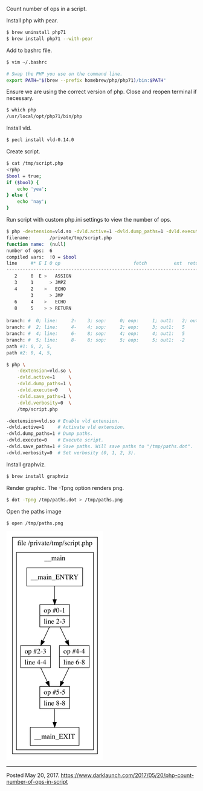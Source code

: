 Count number of ops in a script.

Install php with pear.

```bash
$ brew uninstall php71
$ brew install php71 --with-pear
```

Add to bashrc file.

```bash
$ vim ~/.bashrc
```

```bash
# Swap the PHP you use on the command line.
export PATH="$(brew --prefix homebrew/php/php71)/bin:$PATH"
```

Ensure we are using the correct version of php. Close and reopen terminal if necessary.

```bash
$ which php
/usr/local/opt/php71/bin/php
```

Install vld.

```bash
$ pecl install vld-0.14.0
```

Create script.

```bash
$ cat /tmp/script.php 
<?php
$bool = true;
if ($bool) {
    echo 'yea';
} else {
    echo 'nay';
}
```

Run script with custom php.ini settings to view the number of ops.

```bash
$ php -dextension=vld.so -dvld.active=1 -dvld.dump_paths=1 -dvld.execute=0 -dvld.save_paths=1 -dvld.verbosity=0 /tmp/script.php
filename:       /private/tmp/script.php
function name:  (null)
number of ops:  6
compiled vars:  !0 = $bool
line     #* E I O op                           fetch          ext  return  operands
-------------------------------------------------------------------------------------
   2     0  E >   ASSIGN                                                   !0, <true>
   3     1      > JMPZ                                                     !0, ->4
   4     2    >   ECHO                                                     'yea'
         3      > JMP                                                      ->5
   6     4    >   ECHO                                                     'nay'
   8     5    > > RETURN                                                   1

branch: #  0; line:     2-    3; sop:     0; eop:     1; out1:   2; out2:   4
branch: #  2; line:     4-    4; sop:     2; eop:     3; out1:   5
branch: #  4; line:     6-    8; sop:     4; eop:     4; out1:   5
branch: #  5; line:     8-    8; sop:     5; eop:     5; out1:  -2
path #1: 0, 2, 5, 
path #2: 0, 4, 5,
```

```bash
$ php \
    -dextension=vld.so \
    -dvld.active=1     \
    -dvld.dump_paths=1 \
    -dvld.execute=0    \
    -dvld.save_paths=1 \
    -dvld.verbosity=0  \
    /tmp/script.php
```

```bash
-dextension=vld.so # Enable vld extension.
-dvld.active=1     # Activate vld extension.
-dvld.dump_paths=1 # Dump paths.
-dvld.execute=0    # Execute script.
-dvld.save_paths=1 # Save paths. Will save paths to "/tmp/paths.dot".
-dvld.verbosity=0  # Set verbosity (0, 1, 2, 3).
```

Install graphviz.

```bash
$ brew install graphviz
```

Render graphic. The -Tpng option renders png.

```bash
$ dot -Tpng /tmp/paths.dot > /tmp/paths.png
```

Open the paths image

```bash
$ open /tmp/paths.png
```

<img alt="" src="/img/uploads/2017-05/paths.png" />

---

Posted May 20, 2017.
https://www.darklaunch.com/2017/05/20/php-count-number-of-ops-in-script